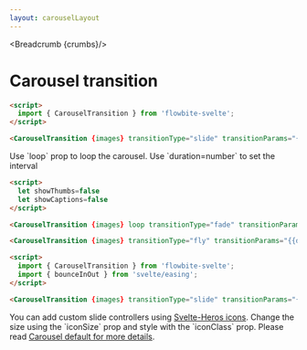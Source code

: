 ```yaml
---
layout: carouselLayout
---
```


<script>
  import Htwo from '../utils/Htwo.svelte'
  import ExampleDiv from '../utils/ExampleDiv.svelte'
  import { CarouselTransition, Table, TableDefaultRow, Breadcrumb } from '$lib/index';
  import { quartInOut, sineInOut, bounceInOut, quintOut } from 'svelte/easing';
  import { images } from './imageData';
  // import componentProps from '../props/Carousel.json'
  // // Props table
  // let items = componentProps.props
	let propHeader = ['Name', 'Type', 'Default']
	
	let divClass='w-full relative overflow-x-auto shadow-md sm:rounded-lg py-4'
let theadClass ='text-xs text-gray-700 uppercase bg-gray-50 dark:bg-gray-700 dark:text-white'

  let showThumbs=false
  let showIndicators=false
  let showCaptions=false
  let slideControls=false

  let crumbs = [
    {
      label:'Home',
      href:'/'
    },
    {
      label:'Carousels',
      href:'/carousels/'
    },
    {
      label:'Carousel default',
      href:'/carousels/default'
    },
  ]
</script>

<Breadcrumb {crumbs}/>

<h1 class="text-3xl w-full dark:text-white py-8">Carousel transition</h1>

<Htwo label="Example" />

<ExampleDiv>
  <div class="max-w-4xl">
    <CarouselTransition {images} transitionType="fade" transitionParams="{{delay: 300, duration: 500}}"/>
  </div>
</ExampleDiv>

```html
<script>
  import { CarouselTransition } from 'flowbite-svelte';
</script>

<CarouselTransition {images} transitionType="slide" transitionParams="{{delay: 300, duration: 500}}"/>
```

<Htwo label="Loop" />

<p>Use `loop` prop to loop the carousel. Use `duration=number` to set the interval</p>

<ExampleDiv>
	<div class="max-w-4xl">
		<CarouselTransition {images} loop transitionType="fade" transitionParams="{{ duration: 1000 }}" {showCaptions} {showThumbs} duration="5000" />
	</div>
</ExampleDiv>

```html
<script>
  let showThumbs=false
  let showCaptions=false
</script>

<CarouselTransition {images} loop transitionType="fade" transitionParams="{{ duration: 1000 }}" {showCaptions} {showThumbs} duration="5000" />
```

<Htwo label="Fly example" />

<ExampleDiv>
  <div class="max-w-4xl">
    <CarouselTransition {images} transitionType="fly" transitionParams="{{delay: 250, duration: 300, x: 100}}" />
  </div>
</ExampleDiv>

```html
<CarouselTransition {images} transitionType="fly" transitionParams="{{delay: 250, duration: 300, x: 100}}" />
```

<Htwo label="Slide example" />

<ExampleDiv>
  <div class="max-w-4xl">
    <CarouselTransition {images} transitionType="slide" transitionParams="{{duration: 1500, easing: bounceInOut}}"/>
  </div>
</ExampleDiv>

```html
<script>
  import { CarouselTransition } from 'flowbite-svelte';
  import { bounceInOut } from 'svelte/easing';
</script>

<CarouselTransition {images} transitionType="slide" transitionParams="{{duration: 1500, easing: bounceInOut}}"/>
```

<Htwo label="Custom slide controllers" />

<p>You can add custom slide controllers using <a href="/icons/heroicons">Svelte-Heros icons</a>. Change the size using the `iconSize` prop and style with the `iconClass` prop. Please read <a href="/carousels/default#Custom_slide_controllers">Carousel default for more details</a>.</p>